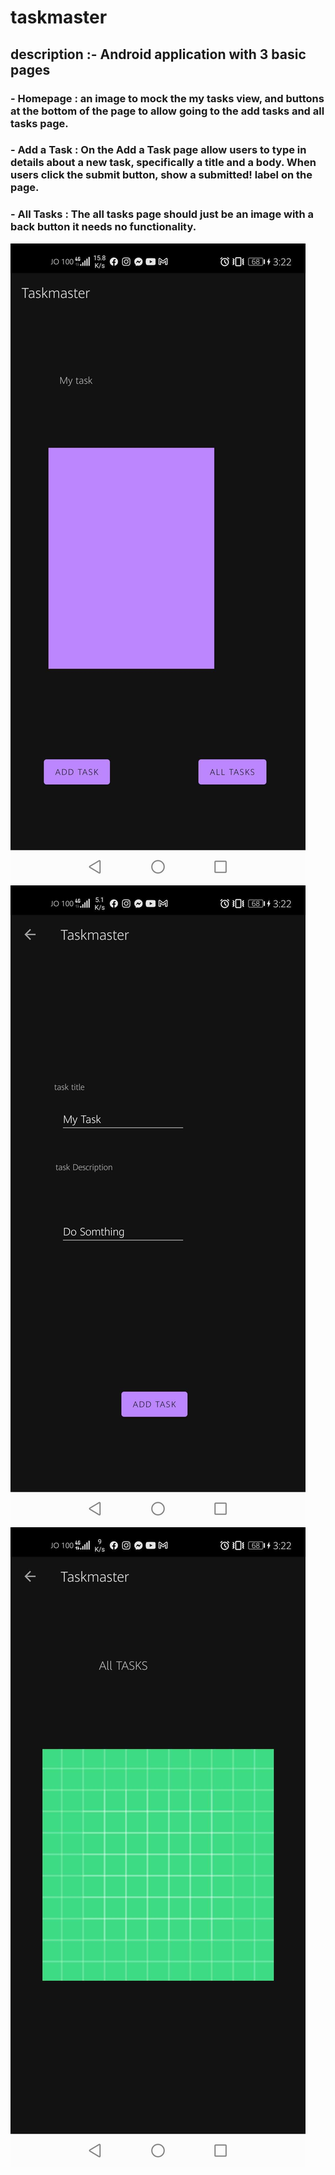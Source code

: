 # taskmaster
## description :- Android application with 3 basic pages
### - Homepage : an image to mock the my tasks view, and buttons at the bottom of the page to allow going to the add tasks and all tasks page.

### - Add a Task : On the Add a Task page allow users to type in details about a new task, specifically a title and a body. When users click the submit button, show a submitted! label on the page.

### - All Tasks : The all tasks page should just be an image with a back button it needs no functionality.

![home](Screenshot_20210830_032231_com.example.taskmaster.jpg)
![addTask](Screenshot_20210830_032236_com.example.taskmaster.jpg)
![allTasks](Screenshot_20210830_032241_com.example.taskmaster.jpg)